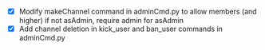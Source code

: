 - [x] Modify makeChannel command in adminCmd.py to allow members (and higher) if not asAdmin, require admin for asAdmin
- [x] Add channel deletion in kick_user and ban_user commands in adminCmd.py
